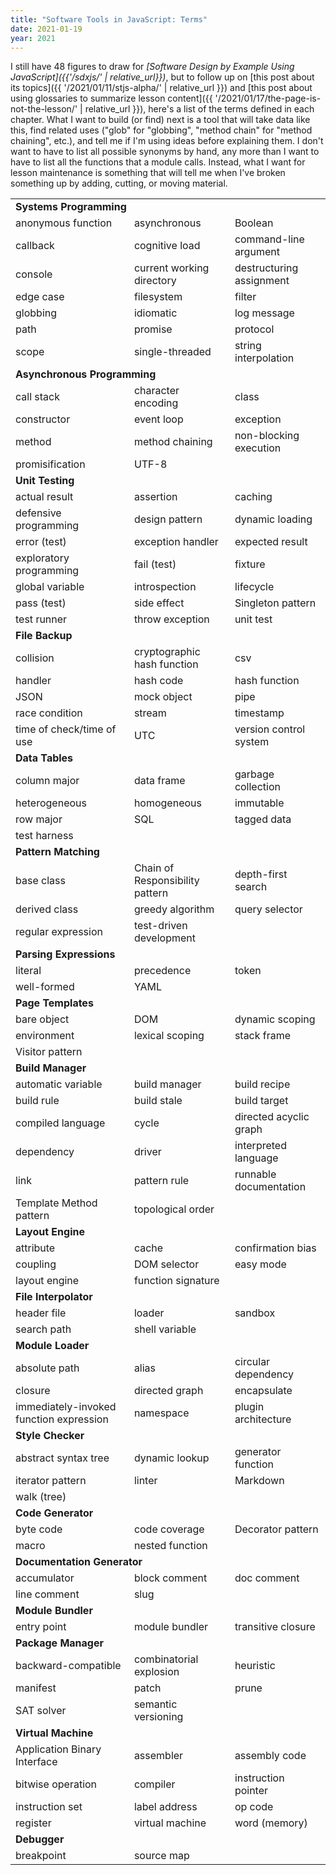 ```yaml
---
title: "Software Tools in JavaScript: Terms"
date: 2021-01-19
year: 2021
---
```


I still have 48 figures to draw for *[Software Design by Example Using JavaScript]({{'/sdxjs/' | relative_url}})*,
but to follow up on [this post about its topics]({{ '/2021/01/11/stjs-alpha/' | relative_url }})
and [this post about using glossaries to summarize lesson content]({{ '/2021/01/17/the-page-is-not-the-lesson/' | relative_url }}),
here's a list of the terms defined in each chapter.
What I want to build (or find) next is a tool that will take data like this,
find related uses ("glob" for "globbing", "method chain" for "method chaining", etc.),
and tell me if I'm using ideas before explaining them.
I don't want to have to list all possible synonyms by hand,
any more than I want to have to list all the functions that a module calls.
Instead,
what I want for lesson maintenance is something that will tell me when I've broken something up
by adding, cutting, or moving material.

<table>
  <tr><td colspan="3"><strong>Systems Programming</strong></td></tr>
  <tr><td>anonymous function</td>	<td>asynchronous</td>	<td>Boolean</td></tr>
  <tr><td>callback</td>	<td>cognitive load</td>	<td>command-line argument</td></tr>
  <tr><td>console</td>	<td>current working directory</td>	<td>destructuring assignment</td></tr>
  <tr><td>edge case</td>	<td>filesystem</td>	<td>filter</td></tr>
  <tr><td>globbing</td>	<td>idiomatic</td>	<td>log message</td></tr>
  <tr><td>path</td>	<td>promise</td>	<td>protocol</td></tr>
  <tr><td>scope</td>	<td>single-threaded</td>	<td>string interpolation</td></tr>

  <tr><td colspan="3"><strong>Asynchronous Programming</strong></td></tr>
  <tr><td>call stack</td>	<td>character encoding</td>	<td>class</td></tr>
  <tr><td>constructor</td>	<td>event loop</td>	<td>exception</td></tr>
  <tr><td>method</td>	<td>method chaining</td>	<td>non-blocking execution</td></tr>
  <tr><td>promisification</td>	<td>UTF-8</td>	<td></td></tr>

  <tr><td colspan="3"><strong>Unit Testing</strong></td></tr>
  <tr><td>actual result</td>	<td>assertion</td>	<td>caching</td></tr>
  <tr><td>defensive programming</td>	<td>design pattern</td>	<td>dynamic loading</td></tr>
  <tr><td>error (test)</td>	<td>exception handler</td>	<td>expected result</td></tr>
  <tr><td>exploratory programming</td>	<td>fail (test)</td>	<td>fixture</td></tr>
  <tr><td>global variable</td>	<td>introspection</td>	<td>lifecycle</td></tr>
  <tr><td>pass (test)</td>	<td>side effect</td>	<td>Singleton pattern</td></tr>
  <tr><td>test runner</td>	<td>throw exception</td>	<td>unit test</td></tr>

  <tr><td colspan="3"><strong>File Backup</strong></td></tr>
  <tr><td>collision</td>	<td>cryptographic hash function</td>	<td>csv</td></tr>
  <tr><td>handler</td>	<td>hash code</td>	<td>hash function</td></tr>
  <tr><td>JSON</td>	<td>mock object</td>	<td>pipe</td></tr>
  <tr><td>race condition</td>	<td>stream</td>	<td>timestamp</td></tr>
  <tr><td>time of check/time of use</td><td>UTC</td>	<td>version control system</td></tr>

  <tr><td colspan="3"><strong>Data Tables</strong></td></tr>
  <tr><td>column major</td>	<td>data frame</td>	<td>garbage collection</td></tr>
  <tr><td>heterogeneous</td>	<td>homogeneous</td>	<td>immutable</td></tr>
  <tr><td>row major</td>	<td>SQL</td>	<td>tagged data</td></tr>
  <tr><td>test harness</td>	<td></td>	<td></td></tr>

  <tr><td colspan="3"><strong>Pattern Matching</strong></td></tr>
  <tr><td>base class</td>	<td>Chain of Responsibility pattern</td>	<td>depth-first search</td></tr>
  <tr><td>derived class</td>	<td>greedy algorithm</td>	<td>query selector</td></tr>
  <tr><td>regular expression</td>	<td>test-driven development</td>	<td></td></tr>

  <tr><td colspan="3"><strong>Parsing Expressions</strong></td></tr>
  <tr><td>literal</td>	<td>precedence</td>	<td>token</td></tr>
  <tr><td>well-formed</td>	<td>YAML</td>	<td></td></tr>

  <tr><td colspan="3"><strong>Page Templates</strong></td></tr>
  <tr><td>bare object</td>	<td>DOM</td>	<td>dynamic scoping</td></tr>
  <tr><td>environment</td>	<td>lexical scoping</td>	<td>stack frame</td></tr>
  <tr><td>Visitor pattern</td>	<td></td>	<td></td></tr>

  <tr><td colspan="3"><strong>Build Manager</strong></td></tr>
  <tr><td>automatic variable</td>	<td>build manager</td>	<td>build recipe</td></tr>
  <tr><td>build rule</td>	<td>build stale</td>	<td>build target</td></tr>
  <tr><td>compiled language</td>	<td>cycle</td>	<td>directed acyclic graph</td></tr>
  <tr><td>dependency</td>	<td>driver</td>	<td>interpreted language</td></tr>
  <tr><td>link</td>	<td>pattern rule</td>	<td>runnable documentation</td></tr>
  <tr><td>Template Method pattern</td>	<td>topological order</td>	<td></td></tr>

  <tr><td colspan="3"><strong>Layout Engine</strong></td></tr>
  <tr><td>attribute</td>	<td>cache</td>	<td>confirmation bias</td></tr>
  <tr><td>coupling</td>	<td>DOM selector</td>	<td>easy mode</td></tr>
  <tr><td>layout engine</td>	<td>function signature</td>	<td></td></tr>

  <tr><td colspan="3"><strong>File Interpolator</strong></td></tr>
  <tr><td>header file</td>	<td>loader</td>	<td>sandbox</td></tr>
  <tr><td>search path</td>	<td>shell variable</td>	<td></td></tr>

  <tr><td colspan="3"><strong>Module Loader</strong></td></tr>
  <tr><td>absolute path</td>	<td>alias</td>	<td>circular dependency</td></tr>
  <tr><td>closure</td>	<td>directed graph</td>	<td>encapsulate</td></tr>
  <tr><td>immediately-invoked function expression</td>	<td>namespace</td>	<td>plugin architecture</td></tr>

  <tr><td colspan="3"><strong>Style Checker</strong></td></tr>
  <tr><td>abstract syntax tree</td>	<td>dynamic lookup</td>	<td>generator function</td></tr>
  <tr><td>iterator pattern</td>	<td>linter</td>	<td>Markdown</td></tr>
  <tr><td>walk (tree)</td>	<td></td>	<td></td></tr>

  <tr><td colspan="3"><strong>Code Generator</strong></td></tr>
  <tr><td>byte code</td>	<td>code coverage</td>	<td>Decorator pattern</td></tr>
  <tr><td>macro</td>	<td>nested function</td>	<td></td></tr>

  <tr><td colspan="3"><strong>Documentation Generator</strong></td></tr>
  <tr><td>accumulator</td>	<td>block comment</td>	<td>doc comment</td></tr>
  <tr><td>line comment</td>	<td>slug</td>	<td></td></tr>

  <tr><td colspan="3"><strong>Module Bundler</strong></td></tr>
  <tr><td>entry point</td>	<td>module bundler</td>	<td>transitive closure</td></tr>

  <tr><td colspan="3"><strong>Package Manager</strong></td></tr>
  <tr><td>backward-compatible</td>	<td>combinatorial explosion</td>	<td>heuristic</td></tr>
  <tr><td>manifest</td>	<td>patch</td>	<td>prune</td></tr>
  <tr><td>SAT solver</td>	<td>semantic versioning</td>	<td></td></tr>

  <tr><td colspan="3"><strong>Virtual Machine</strong></td></tr>
  <tr><td>Application Binary Interface</td>	<td>assembler</td>	<td>assembly code</td></tr>
  <tr><td>bitwise operation</td>	<td>compiler</td>	<td>instruction pointer</td></tr>
  <tr><td>instruction set</td>	<td>label address</td>	<td>op code</td></tr>
  <tr><td>register</td>	<td>virtual machine</td>	<td>word (memory)</td></tr>

  <tr><td colspan="3"><strong>Debugger</strong></td></tr>
  <tr><td>breakpoint</td>	<td>source map</td>	<td></td></tr>
</table>
